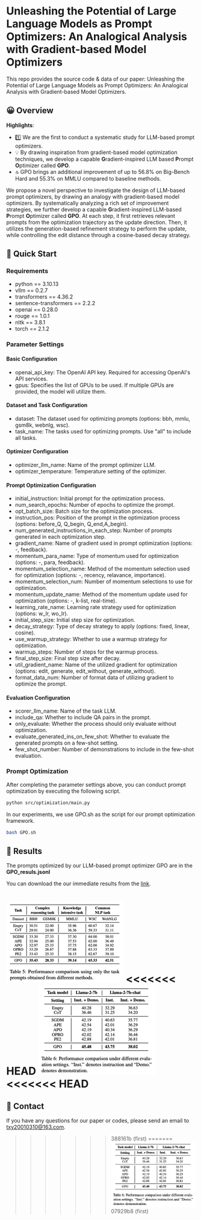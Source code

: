 # Unleashing the Potential of Large Language Models as Prompt Optimizers: An Analogical Analysis with Gradient-based Model Optimizers

This repo provides the source code & data of our paper: Unleashing the Potential of Large Language Models as Prompt Optimizers: An Analogical Analysis with Gradient-based Model Optimizers.



## 😀 Overview

**Highlights**:

- 1️⃣ We are the first to conduct a systematic study for LLM-based prompt optimizers.
- 💡 By drawing inspiration from gradient-based model optimization techniques, we develop a capable **G**radient-inspired LLM based **P**rompt **O**ptimizer called **GPO**.
- 🔝 GPO brings an additional improvement of up to 56.8% on Big-Bench Hard and 55.3% on MMLU compared to baseline methods.

We propose a novel perspective to investigate the design of LLM-based prompt optimizers, by drawing an analogy with gradient-based model optimizers. By systematically analyzing a rich set of improvement strategies, we further develop a capable **G**radient-inspired LLM-based **P**rompt **O**ptimizer called **GPO**. At each step, it first retrieves relevant prompts from the optimization trajectory as the update direction. Then, it utilizes the generation-based refinement strategy to perform the update, while controlling the edit distance through a cosine-based decay strategy.

## 🚀 Quick Start

### Requirements

- python == 3.10.13
- vllm == 0.2.7
- transformers == 4.36.2
- sentence-transformers == 2.2.2
- openai == 0.28.0
- rouge == 1.0.1
- nltk == 3.8.1
- torch == 2.1.2

### Parameter Settings

#### Basic Configuration
- openai_api_key: The OpenAI API key. Required for accessing OpenAI's API services.
- gpus: Specifies the list of GPUs to be used. If multiple GPUs are provided, the model will utilize them.

#### Dataset and Task Configuration
- dataset: The dataset used for optimizing prompts (options: bbh, mmlu, gsm8k, webnlg, wsc).
- task_name: The tasks used for optimizing prompts. Use "all" to include all tasks.

#### Optimizer Configuration
- optimizer_llm_name: Name of the prompt optimizer LLM.
- optimizer_temperature: Temperature setting of the optimizer.

#### Prompt Optimization Configuration
- initial_instruction: Initial prompt for the optimization process.
- num_search_epochs: Number of epochs to optimize the prompt.
- opt_batch_size: Batch size for the optimization process.
- instruction_pos: Position of the prompt in the optimization process (options: before_Q, Q_begin, Q_end,A_begin).
- num_generated_instructions_in_each_step: Number of prompts generated in each optimization step.
- gradient_name: Name of gradient used in prompt optimization (options: -, feedback).
- momentum_para_name: Type of momentum used for optimization (options: -, para, feedback).
- momentum_selection_name: Method of the momentum selection used for optimization (options: -, recency, relavance, importance).
- momentum_selection_num: Number of momentum selections to use for optimization.
- momentum_update_name: Method of the momentum update used for optimization (options: -, k-list, real-time).
- learning_rate_name: Learning rate strategy used for optimization (options: w_lr, wo_lr).
- initial_step_size: Initial step size for optimization.
- decay_strategy: Type of decay strategy to apply (options: fixed, linear, cosine).
- use_warmup_strategy: Whether to use a warmup strategy for optimization.
- warmup_steps: Number of steps for the warmup process.
- final_step_size: Final step size after decay.
- util_gradient_name: Name of the utilized gradient for optimization (options: edit, generate, edit_without, generate_without).
- format_data_num: Number of format data of utilizing gradient to optimize the prompt.

#### Evaluation Configuration
- scorer_llm_name: Name of the task LLM.
- include_qa: Whether to include QA pairs in the prompt.
- only_evaluate: Whether the process should only evaluate without optimization.
- evaluate_generated_ins_on_few_shot: Whether to evaluate the generated prompts on a few-shot setting.
- few_shot_number: Number of demonstrations to include in the few-shot evaluation.

### Prompt Optimization
After completing the parameter settings above, you can conduct prompt optimization by executing the following script.
```bash
python src/optimization/main.py
```
In our experiments, we use GPO.sh as the script for our prompt optimization framework.
```bash
bash GPO.sh
```

## 🌟 Results
The prompts optimized by our LLM-based prompt optimizer GPO are in the **GPO_resuls.jsonl**

You can download the our immediate results from the [link](https://drive.google.com/file/d/1HX0e4Xyi_LPcMyjd6fq_x81pKhTp8vx0/view?usp=drive_link).

![alt text](asset/image1.png)
<<<<<<< HEAD
![alt text](asset/image2.png)
<<<<<<< HEAD
=======

## 📮 Contact
                      
If you have any questions for our paper or codes, please send an email to txy20010310@163.com.
>>>>>>> 388161b (first)
=======
![alt text](asset/image2.png)
>>>>>>> 07929b8 (first)
